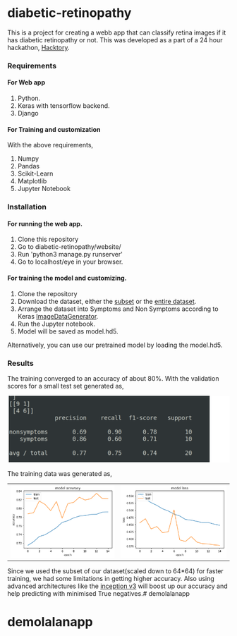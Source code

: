 # diabetic-retinopathy

This is a project for creating a webb app that can classify retina images if it has diabetic retinopathy or not.
This was developed as a part of a 24 hour hackathon, [Hacktory](http://hacktory.in/register).

### Requirements
####  For Web app

1. Python.
2. Keras with tensorflow backend.
3. Django

####  For Training and customization 
With the above requirements,

1. Numpy
2. Pandas
3. Scikit-Learn
4. Matplotlib
5. Jupyter Notebook

### Installation

#### For running the web app.

1. Clone this repository
2. Go to diabetic-retinopathy/website/
3. Run 'python3 manage.py runserver'
4. Go to localhost/eye in your browser.

#### For training the model and customizing.

1. Clone the repository
2. Download the dataset, either the [subset](https://github.com/Nomikxyz/retinopathy-dataset) or the [entire dataset](https://www.kaggle.com/c/diabetic-retinopathy-detection/data).
3. Arrange the dataset into Symptoms and Non Symptoms according to Keras [ImageDataGenerator](https://keras.io/preprocessing/image/).
4. Run the Jupyter notebook.
5. Model will be saved as model.hd5.

Alternatively, you can use our pretrained model by loading the model.hd5.

### Results

The training converged to an accuracy of about 80%. With the validation scores for a small test set generated as,

<img src='images/classification_report.png' style='margin:0px' width=600>

The training data was generated as, 
<table style='margin:0px'><tr><td><img src='images/model_accuracy.png'></td><td><img src='images/model_loss.png'></td></tr></table>

Since we used the subset of our dataset(scaled down to 64*64) for faster training, we had some limitations in getting higher accuracy. Also using advanced architectures like the [inception v3](https://arxiv.org/abs/1512.00567) will boost up our accuracy and help predicting with minimised True negatives.# demolalanapp
# demolalanapp
